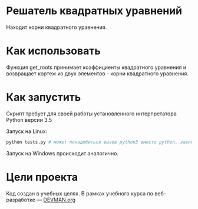 # Решатель квадратных уравнений

Находит корни квадратного уравнения.

# Как использовать

Функция get_roots принимает коэффициенты квадратного уравнения и возвращает кортеж из двух элементов - корни квадратного уравнения.

# Как запустить

Скрипт требует для своей работы установленного интерпретатора Python версии 3.5

Запуск на Linux:

```bash
python tests.py # может понадобиться вызов python3 вместо python, зависит от настроек операционной системы
```

Запуск на Windows происходит аналогично.

# Цели проекта

Код создан в учебных целях. В рамках учебного курса по веб-разработке ― [DEVMAN.org](https://devman.org)
